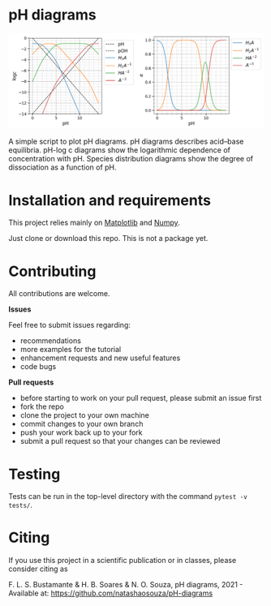 # pH diagrams

![pH diagrams](ph_diagrams.png)

A simple script to plot pH diagrams. pH diagrams describes acid–base equilibria.
pH-log c diagrams show the logarithmic dependence of concentration with pH.
Species distribution diagrams show the degree of dissociation as a function of pH.

# Installation and requirements

This project relies mainly on [Matplotlib](https://matplotlib.org/) and [Numpy](https://numpy.org/).

Just clone or download this repo. This is not a package yet. 

# Contributing

All contributions are welcome.

**Issues**

Feel free to submit issues regarding:

- recommendations
- more examples for the tutorial
- enhancement requests and new useful features
- code bugs

**Pull requests**

- before starting to work on your pull request, please submit an issue first
- fork the repo
- clone the project to your own machine
- commit changes to your own branch
- push your work back up to your fork
- submit a pull request so that your changes can be reviewed

# Testing

Tests can be run in the top-level directory with the command `pytest -v tests/`.

# Citing

If you use this project in a scientific publication or in classes, please consider citing as

F. L. S. Bustamante & H. B. Soares & N. O. Souza, pH diagrams, 2021 - Available at: https://github.com/natashaosouza/pH-diagrams